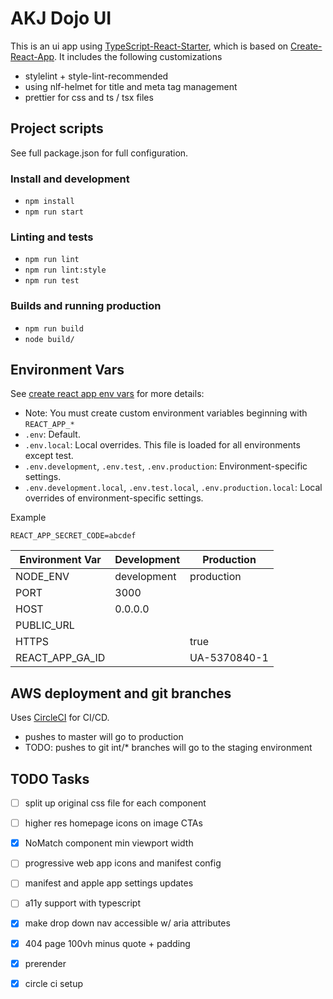 # AKJ Dojo UI
This is an ui app using [TypeScript-React-Starter](https://github.com/Microsoft/TypeScript-React-Starter), which is based on 
[Create-React-App](hhttps://github.com/facebook/create-react-app).  It includes the following customizations
* stylelint + style-lint-recommended
* using nlf-helmet for title and meta tag management
* prettier for css and ts / tsx files

## Project scripts
See full package.json for full configuration.

### Install and development
* `npm install`
* `npm run start`

### Linting and tests
* `npm run lint`
* `npm run lint:style`
* `npm run test`

### Builds and running production
* `npm run build`
* `node build/`

## Environment Vars
See [create react app env vars](https://github.com/facebook/create-react-app/blob/master/packages/react-scripts/template/README.md#adding-custom-environment-variables) for more details:
* Note: You must create custom environment variables beginning with `REACT_APP_*`
* `.env`: Default.
* `.env.local`: Local overrides. This file is loaded for all environments except test.
* `.env.development`, `.env.test`, `.env.production`: Environment-specific settings.
* `.env.development.local`, `.env.test.local`, `.env.production.local`: Local overrides of environment-specific settings.

Example
```
REACT_APP_SECRET_CODE=abcdef
```

| Environment Var | Development | Production      |
|-------------|-----------------|------------------|
| NODE_ENV | development | production |
| PORT  | 3000  | |
| HOST  | 0.0.0.0 | |
| PUBLIC_URL | | |
| HTTPS | | true |
| REACT_APP_GA_ID | | UA-5370840-1 |


## AWS deployment and git branches
Uses [CircleCI](https://circleci.com/) for CI/CD.
* pushes to master will go to production
* TODO: pushes to git int/* branches will go to the staging environment

## TODO Tasks
* [ ] split up original css file for each component
* [ ] higher res homepage icons on image CTAs
* [x] NoMatch component min viewport width
* [ ] progressive web app icons and manifest config
* [ ] manifest and apple app settings updates
* [ ] a11y support with typescript
* [x] make drop down nav accessible w/ aria attributes
* [x] 404 page 100vh minus quote + padding
* [x] prerender
* [x] circle ci setup

